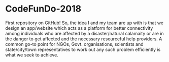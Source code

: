 # CodeFunDo-2018
First repository on GitHub! 
So, the idea I and my team are up with is that we design an app/website which acts as a platform for better connectivity among individuals who are affected by a disaster/natural calamaity or are in the danger to get affected and the necessary resourceful help providers. A common go-to point for NGOs, Govt. organisations, scientists and state/city/town representatives to work out any such problem efficiently is what we seek to achieve.
